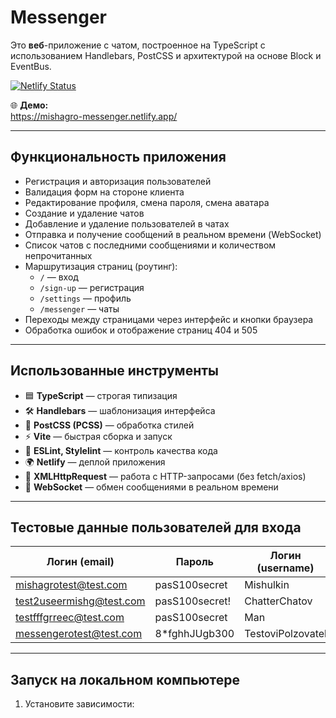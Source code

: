 # Messenger

Это **веб**-приложение с чатом, построенное на TypeScript с использованием Handlebars, PostCSS и архитектурой на основе Block и EventBus.

[![Netlify Status](https://api.netlify.com/api/v1/badges/c909ca8a-db4c-4137-a796-81a21b20bb86/deploy-status)](https://app.netlify.com/sites/mishagro-messenger/deploys)

🌐 **Демо:**  
https://mishagro-messenger.netlify.app/

---

## **Функциональность приложения**

- Регистрация и авторизация пользователей
- Валидация форм на стороне клиента
- Редактирование профиля, смена пароля, смена аватара
- Создание и удаление чатов
- Добавление и удаление пользователей в чатах
- Отправка и получение сообщений в реальном времени (WebSocket)
- Список чатов с последними сообщениями и количеством непрочитанных
- Маршрутизация страниц (роутинг):  
  - `/` — вход  
  - `/sign-up` — регистрация  
  - `/settings` — профиль  
  - `/messenger` — чаты
- Переходы между страницами через интерфейс и кнопки браузера
- Обработка ошибок и отображение страниц 404 и 505

---

## **Использованные инструменты**

- 🟦 **TypeScript** — строгая типизация
- 🛠️ **Handlebars** — шаблонизация интерфейса
- 🎨 **PostCSS (PCSS)** — обработка стилей
- ⚡ **Vite** — быстрая сборка и запуск
- 🧹 **ESLint, Stylelint** — контроль качества кода
- 🌍 **Netlify** — деплой приложения
- 📡 **XMLHttpRequest** — работа с HTTP-запросами (без fetch/axios)
- 🔄 **WebSocket** — обмен сообщениями в реальном времени

---

## **Тестовые данные пользователей для входа**

| Логин (email)              | Пароль           | Логин (username)     | Фамилия   | Телефон         | id    |
|----------------------------|------------------|----------------------|-----------|-----------------|-------|
| mishagrotest@test.com      | pasS100secret    | Mishulkin            | Фамилия   | +902453454354   |       |
| test2useermishg@test.com   | pasS100secret!   | ChatterChatov        | Челов     | 9024539543200   |       |
| testfffgrreec@test.com     | pasS100secret    | Man                  | Фамилия   | 9024534543200   | 4199  |
| messengerotest@test.com    | 8*fghhJUgb300    | TestoviPolzovatel    | Обычнов   | 9245694866289   |       |

---

## **Запуск на локальном компьютере**

1. Установите зависимости: